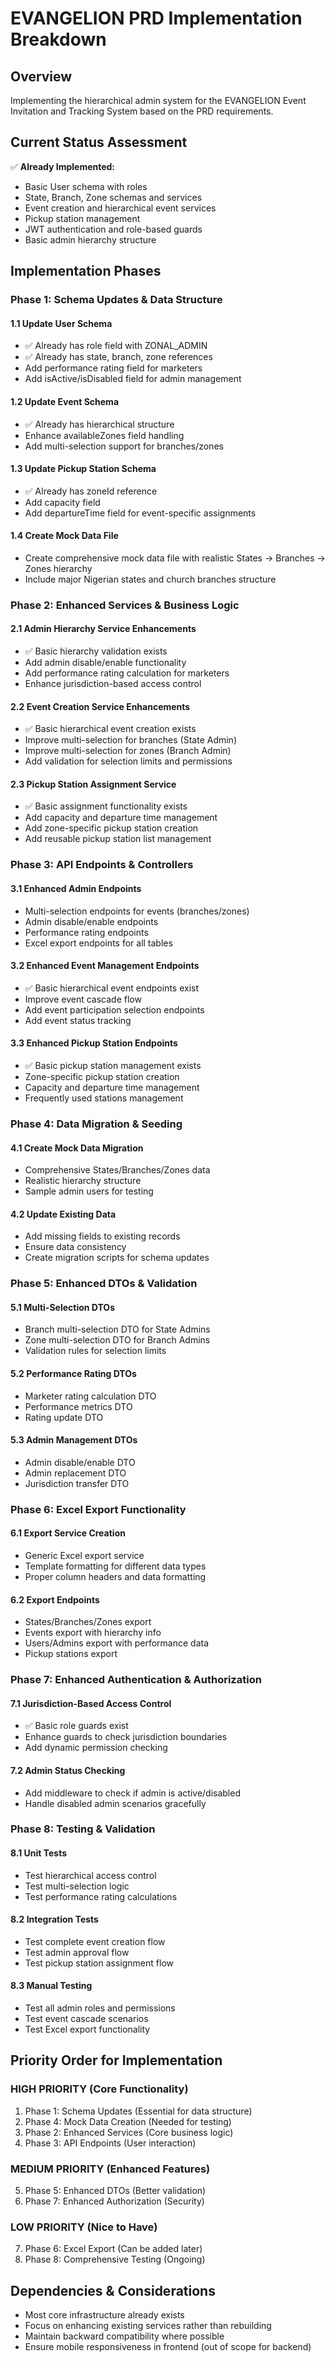 # EVANGELION PRD Implementation Breakdown

## Overview

Implementing the hierarchical admin system for the EVANGELION Event Invitation and Tracking System based on the PRD requirements.

## Current Status Assessment

✅ **Already Implemented:**

- Basic User schema with roles
- State, Branch, Zone schemas and services
- Event creation and hierarchical event services
- Pickup station management
- JWT authentication and role-based guards
- Basic admin hierarchy structure

## Implementation Phases

### Phase 1: Schema Updates & Data Structure

#### 1.1 Update User Schema

- ✅ Already has role field with ZONAL_ADMIN
- ✅ Already has state, branch, zone references
- Add performance rating field for marketers
- Add isActive/isDisabled field for admin management

#### 1.2 Update Event Schema

- ✅ Already has hierarchical structure
- Enhance availableZones field handling
- Add multi-selection support for branches/zones

#### 1.3 Update Pickup Station Schema

- ✅ Already has zoneId reference
- Add capacity field
- Add departureTime field for event-specific assignments

#### 1.4 Create Mock Data File

- Create comprehensive mock data file with realistic States → Branches → Zones hierarchy
- Include major Nigerian states and church branches structure

### Phase 2: Enhanced Services & Business Logic

#### 2.1 Admin Hierarchy Service Enhancements

- ✅ Basic hierarchy validation exists
- Add admin disable/enable functionality
- Add performance rating calculation for marketers
- Enhance jurisdiction-based access control

#### 2.2 Event Creation Service Enhancements

- ✅ Basic hierarchical event creation exists
- Improve multi-selection for branches (State Admin)
- Improve multi-selection for zones (Branch Admin)
- Add validation for selection limits and permissions

#### 2.3 Pickup Station Assignment Service

- ✅ Basic assignment functionality exists
- Add capacity and departure time management
- Add zone-specific pickup station creation
- Add reusable pickup station list management

### Phase 3: API Endpoints & Controllers

#### 3.1 Enhanced Admin Endpoints

- Multi-selection endpoints for events (branches/zones)
- Admin disable/enable endpoints
- Performance rating endpoints
- Excel export endpoints for all tables

#### 3.2 Enhanced Event Management Endpoints

- ✅ Basic hierarchical event endpoints exist
- Improve event cascade flow
- Add event participation selection endpoints
- Add event status tracking

#### 3.3 Enhanced Pickup Station Endpoints

- ✅ Basic pickup station management exists
- Zone-specific pickup station creation
- Capacity and departure time management
- Frequently used stations management

### Phase 4: Data Migration & Seeding

#### 4.1 Create Mock Data Migration

- Comprehensive States/Branches/Zones data
- Realistic hierarchy structure
- Sample admin users for testing

#### 4.2 Update Existing Data

- Add missing fields to existing records
- Ensure data consistency
- Create migration scripts for schema updates

### Phase 5: Enhanced DTOs & Validation

#### 5.1 Multi-Selection DTOs

- Branch multi-selection DTO for State Admins
- Zone multi-selection DTO for Branch Admins
- Validation rules for selection limits

#### 5.2 Performance Rating DTOs

- Marketer rating calculation DTO
- Performance metrics DTO
- Rating update DTO

#### 5.3 Admin Management DTOs

- Admin disable/enable DTO
- Admin replacement DTO
- Jurisdiction transfer DTO

### Phase 6: Excel Export Functionality

#### 6.1 Export Service Creation

- Generic Excel export service
- Template formatting for different data types
- Proper column headers and data formatting

#### 6.2 Export Endpoints

- States/Branches/Zones export
- Events export with hierarchy info
- Users/Admins export with performance data
- Pickup stations export

### Phase 7: Enhanced Authentication & Authorization

#### 7.1 Jurisdiction-Based Access Control

- ✅ Basic role guards exist
- Enhance guards to check jurisdiction boundaries
- Add dynamic permission checking

#### 7.2 Admin Status Checking

- Add middleware to check if admin is active/disabled
- Handle disabled admin scenarios gracefully

### Phase 8: Testing & Validation

#### 8.1 Unit Tests

- Test hierarchical access control
- Test multi-selection logic
- Test performance rating calculations

#### 8.2 Integration Tests

- Test complete event creation flow
- Test admin approval flow
- Test pickup station assignment flow

#### 8.3 Manual Testing

- Test all admin roles and permissions
- Test event cascade scenarios
- Test Excel export functionality

## Priority Order for Implementation

### **HIGH PRIORITY (Core Functionality)**

1. Phase 1: Schema Updates (Essential for data structure)
2. Phase 4: Mock Data Creation (Needed for testing)
3. Phase 2: Enhanced Services (Core business logic)
4. Phase 3: API Endpoints (User interaction)

### **MEDIUM PRIORITY (Enhanced Features)**

5. Phase 5: Enhanced DTOs (Better validation)
6. Phase 7: Enhanced Authorization (Security)

### **LOW PRIORITY (Nice to Have)**

7. Phase 6: Excel Export (Can be added later)
8. Phase 8: Comprehensive Testing (Ongoing)

## Dependencies & Considerations

- Most core infrastructure already exists
- Focus on enhancing existing services rather than rebuilding
- Maintain backward compatibility where possible
- Ensure mobile responsiveness in frontend (out of scope for backend)
